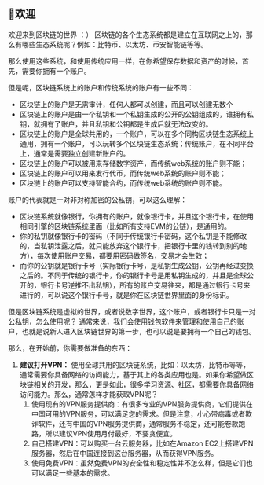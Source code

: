 👋欢迎
----------------------------------

欢迎来到区块链的世界 ：） 区块链的各个生态系统都是建立在互联网之上的，那么有哪些生态系统呢？例如：比特币、以太坊、币安智能链等等。

那么使用这些系统，和使用传统应用一样，在你希望保存数据和资产的时候，首先，需要你拥有一个账户。

但是呢，区块链系统上的账户和传统系统的账户有一些不同：
- 区块链上的账户是无需审计，任何人都可以创建，而且可以创建无数个
- 区块链上的账户是由一个私钥和一个私钥生成的公开的公钥组成的，谁拥有私钥，就拥有了账户，并且私钥和公钥都是生成后就无法改变的。
- 区块链上的账户是全球共用的，一个账户，可以在多个同构区块链生态系统上通用，拥有一个账户，可以玩转多个区块链生态系统；传统账户，在不同平台上，通常是需要独立创建新账户的。
- 区块链上的账户可以被用来存储数字资产，而传统web系统的账户则不能；
- 区块链上的账户可以用来发行代币，而传统web系统的账户则不能；
- 区块链上的账户可以支持智能合约，而传统web系统的账户则不能。

账户的代表就是一对非对称加密的公私钥，可以这么理解：
- 区块链系统就像银行，你拥有的账户，就像银行卡，并且这个银行卡，在使用相同引擎的区块链系统里面（比如所有支持EVM的公链），是通用的。
- 你的私钥就像银行卡的密码（不同于传统银行卡密码，这个私钥是不能修改的，当私钥泄露之后，就只能放弃这个银行卡，把银行卡里的钱转到别的地方），每次使用账户交易，都要用密码做签名，交易才会生效；
- 而你的公钥就是银行卡号（实际银行卡号，是私钥生成公钥，公钥再经过变换之后的。不同于传统的银行卡，你的银行卡号是用私钥生成的，并且是全球公开的，银行卡号逆推不出私钥），所有的账户交易往来，都是通过银行卡号来进行的，可以说这个银行卡号，就是你在区块链世界里面的身份标识。
  
但是区块链系统是虚拟的世界，或者说数字世界，这个账户，或者银行卡只是一对公私钥，怎么使用呢？ 
通常来说，我们会使用钱包软件来管理和使用自己的账户，也就是说新人进入区块链世界的第一步，也可以说是要拥有一个自己的钱包。

那么，在开始前，你需要做准备的东西：

1. **建议打开VPN：** 使用全球共用的区块链系统，比如：以太坊，比特币等等，通常需要你具备网络的访问能力，基于其上的各类应用也是。如果你希望做区块链相关的开发，那么，更是如此，很多学习资源、社区，都需要你具备网络访问能力。那么，通常怎样才能获取VPN呢？
   1. 使用现有的VPN服务提供商：有很多专业的VPN服务提供商，它们提供在中国可用的VPN服务，可以满足您的需求。但是注意，小心带病毒或者欺诈软件，还有中国的VPN服务提供商，通常服务不稳定，还可能卷款跑路，所以建议VPN使用月付最好，不要贪便宜。
   2. 自己搭建VPN：可以购买一台云服务器，比如在Amazon EC2上搭建VPN服务器，然后在中国连接到这台服务器，从而获得VPN服务。
   3. 使用免费VPN：虽然免费VPN的安全性和稳定性并不怎么样，但是它们也可以满足一些基本的需求。